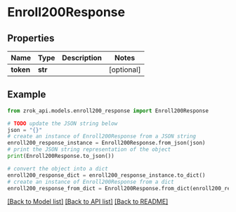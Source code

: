 # Enroll200Response


## Properties

Name | Type | Description | Notes
------------ | ------------- | ------------- | -------------
**token** | **str** |  | [optional] 

## Example

```python
from zrok_api.models.enroll200_response import Enroll200Response

# TODO update the JSON string below
json = "{}"
# create an instance of Enroll200Response from a JSON string
enroll200_response_instance = Enroll200Response.from_json(json)
# print the JSON string representation of the object
print(Enroll200Response.to_json())

# convert the object into a dict
enroll200_response_dict = enroll200_response_instance.to_dict()
# create an instance of Enroll200Response from a dict
enroll200_response_from_dict = Enroll200Response.from_dict(enroll200_response_dict)
```
[[Back to Model list]](../README.md#documentation-for-models) [[Back to API list]](../README.md#documentation-for-api-endpoints) [[Back to README]](../README.md)


